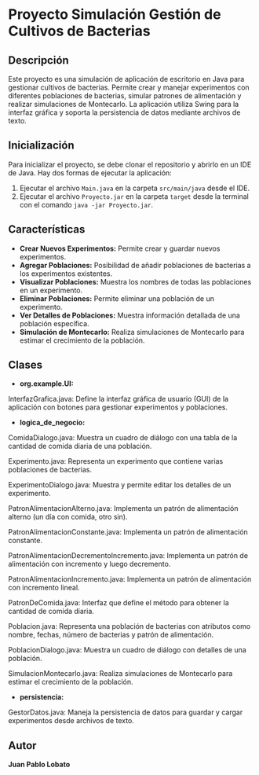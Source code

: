 # Proyecto Simulación Gestión de Cultivos de Bacterias
## Descripción
Este proyecto es una simulación de aplicación de escritorio en Java para gestionar cultivos de bacterias. Permite crear y manejar experimentos con diferentes poblaciones de bacterias, simular patrones de alimentación y realizar simulaciones de Montecarlo. La aplicación utiliza Swing para la interfaz gráfica y soporta la persistencia de datos mediante archivos de texto.
## Inicialización
Para inicializar el proyecto, se debe clonar el repositorio y abrirlo en un IDE de Java. Hay dos formas de ejecutar la aplicación:
1. Ejecutar el archivo `Main.java` en la carpeta `src/main/java` desde el IDE.
2. Ejecutar el archivo `Proyecto.jar` en la carpeta `target` desde la terminal con el comando `java -jar Proyecto.jar`.
## Características

- **Crear Nuevos Experimentos:** Permite crear y guardar nuevos experimentos.
- **Agregar Poblaciones:** Posibilidad de añadir poblaciones de bacterias a los experimentos existentes.
- **Visualizar Poblaciones:** Muestra los nombres de todas las poblaciones en un experimento.
- **Eliminar Poblaciones:** Permite eliminar una población de un experimento.
- **Ver Detalles de Poblaciones:** Muestra información detallada de una población específica.
- **Simulación de Montecarlo:** Realiza simulaciones de Montecarlo para estimar el crecimiento de la población.

## Clases
- **org.example.UI:**

InterfazGrafica.java: Define la interfaz gráfica de usuario (GUI) de la aplicación con botones para gestionar experimentos y poblaciones.

- **logica_de_negocio:**

ComidaDialogo.java: Muestra un cuadro de diálogo con una tabla de la cantidad de comida diaria de una población.

Experimento.java: Representa un experimento que contiene varias poblaciones de bacterias.

ExperimentoDialogo.java: Muestra y permite editar los detalles de un experimento.

PatronAlimentacionAlterno.java: Implementa un patrón de alimentación alterno (un día con comida, otro sin).

PatronAlimentacionConstante.java: Implementa un patrón de alimentación constante.

PatronAlimentacionDecrementoIncremento.java: Implementa un patrón de alimentación con incremento y luego decremento.

PatronAlimentacionIncremento.java: Implementa un patrón de alimentación con incremento lineal.

PatronDeComida.java: Interfaz que define el método para obtener la cantidad de comida diaria.

Poblacion.java: Representa una población de bacterias con atributos como nombre, fechas, número de bacterias y patrón de alimentación.

PoblacionDialogo.java: Muestra un cuadro de diálogo con detalles de una población.

SimulacionMontecarlo.java: Realiza simulaciones de Montecarlo para estimar el crecimiento de la población.
- **persistencia:**

GestorDatos.java: Maneja la persistencia de datos para guardar y cargar experimentos desde archivos de texto.
## Autor
**Juan Pablo Lobato**